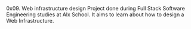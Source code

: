 0x09. Web infrastructure design
Project done during Full Stack Software Engineering studies at Alx School. It aims to learn about how to design a Web Infrastructure.
